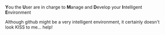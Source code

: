 **Y**ou the **U**ser are in charge to **M**anage and **D**evelop your **I**ntelligent **E**nvironment

Although github might be a very intelligent environment, it certainly doesn't look KISS to me... help!
